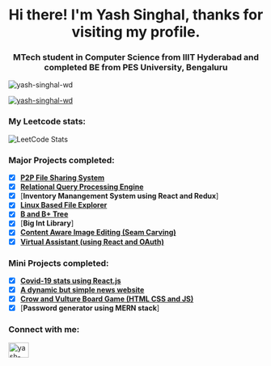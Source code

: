 <h1 align="center">Hi there! I'm Yash Singhal, thanks for visiting my profile.</h1>
<h3 align="center">MTech student in Computer Science from IIIT Hyderabad and completed BE from PES University, Bengaluru</h3>

<p align="left"> <img src="https://komarev.com/ghpvc/?username=yash-singhal-wd&label=Profile%20views&color=0e75b6&style=flat" alt="yash-singhal-wd" /> </p>

<p align="left"> <a href="https://github.com/ryo-ma/github-profile-trophy"><img src="https://github-profile-trophy.vercel.app/?username=yash-singhal-wd" alt="yash-singhal-wd" /></a> </p>


<h3 align="left">My Leetcode stats:</h3>

![LeetCode Stats](https://leetcard.jacoblin.cool/yash_singhal_?theme=dark&font=Convergence&ext=heatmap)

### Major Projects completed:
- [x] [**P2P File Sharing System**](https://github.com/yash-singhal-wd/P2P_file)
- [x] [**Relational Query Processing Engine**](https://github.com/yash-singhal-wd/Query-processing_engine)
- [x] [**Inventory Manangement System using React and Redux**]
- [x] [**Linux Based File Explorer**](https://github.com/yash-singhal-wd/Linux-Based-File-Explorer)
- [x] [**B and B+ Tree**](https://github.com/yash-singhal-wd/DBMS_Index_Implementation)
- [x] [**Big Int Library**]
- [x] [**Content Aware Image Editing (Seam Carving)**](https://github.com/yash-singhal-wd/Seam-Carving)
- [x] [**Virtual Assistant (using React and OAuth)**](https://github.com/yash-singhal-wd/6_Virtual_Assistant)

### Mini Projects completed:
- [x] [**Covid-19 stats using React.js**](https://github.com/yash-singhal-wd/Covid-19-stats)
- [x] [**A dynamic but simple news website**](https://github.com/yash-singhal-wd/Dynamic_news_website)
- [x] [**Crow and Vulture Board Game (HTML CSS and JS)**](https://github.com/yash-singhal-wd/Kaooa-Board-game-)
- [x] [**Password generator using MERN stack**] 

<h3 align="left">Connect with me:</h3>
<p align="left">
<a href="https://linkedin.com/in/yash-singhal-wd" target="blank"><img align="center" src="https://raw.githubusercontent.com/rahuldkjain/github-profile-readme-generator/master/src/images/icons/Social/linked-in-alt.svg" alt="yash-singhal-wd" height="30" width="40" /></a>
</p>
